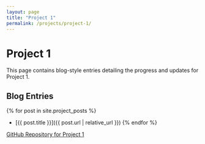 ```yaml
---
layout: page
title: "Project 1"
permalink: /projects/project-1/
---
```


# Project 1
This page contains blog-style entries detailing the progress and updates for Project 1.

## Blog Entries
{% for post in site.project_posts %}
- [{{ post.title }}]({{ post.url | relative_url }})
{% endfor %}

[GitHub Repository for Project 1](https://github.com/yourusername/project-1)
